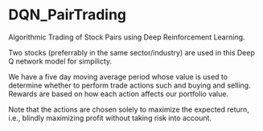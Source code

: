 # DQN_PairTrading

Algorithmic Trading of Stock Pairs using Deep Reinforcement Learning.

Two stocks (preferrably in the same sector/industry) are used in this Deep Q network model for simpilicty.

We have a five day moving average period whose value is used to determine whether to perform trade actions such and buying and selling.
Rewards are based on how each action affects our portfolio value.

Note that the actions are chosen solely to maximize the expected return, i.e., blindly maximizing profit without taking risk into account.
